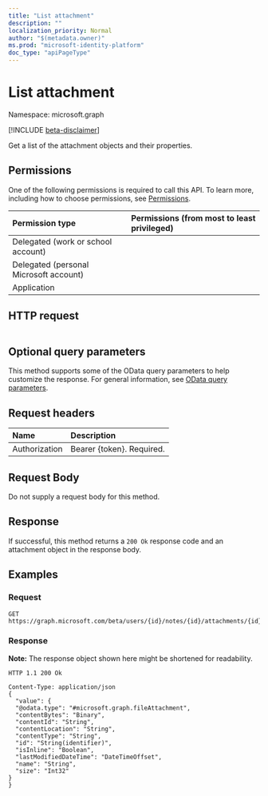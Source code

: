 ```yaml
---
title: "List attachment"
description: ""
localization_priority: Normal
author: "$(metadata.owner)"
ms.prod: "microsoft-identity-platform"
doc_type: "apiPageType"
---
```


# List attachment

Namespace: microsoft.graph

[!INCLUDE [beta-disclaimer](../../includes/beta-disclaimer.md)]

Get a list of the attachment objects and their properties.

## Permissions

One of the following permissions is required to call this API. To learn more, including how to choose permissions, see [Permissions](/graph/permissions-reference).

| Permission type                        | Permissions (from most to least privileged) |
| :------------------------------------- | :------------------------------------------ |
| Delegated (work or school account)     |                                             |
| Delegated (personal Microsoft account) |                                             |
| Application                            |                                             |

## HTTP request

<!-- {
  "blockType": "ignored"
}
-->

```http

```

## Optional query parameters

This method supports some of the OData query parameters to help customize the response. For general information, see [OData query parameters](/graph/query-parameters).

## Request headers

| Name          | Description               |
| :------------ | :------------------------ |
| Authorization | Bearer {token}. Required. |

## Request Body

<!-- Actions and Functions -->

<!-- CRUD Methods -->

Do not supply a request body for this method.

## Response

If successful, this method returns a `200 Ok` response code and an attachment object in the response body.

## Examples

### Request

<!-- {
  "blockType": "request",
  "name": "list_attachment"
}
-->

```http
GET https://graph.microsoft.com/beta/users/{id}/notes/{id}/attachments/{id}

```

### Response

**Note:** The response object shown here might be shortened for readability.

<!-- {
  "blockType": "response",
  "truncated": true,
  "@odata.type": "Microsoft.OutlookServices.attachment"
}
-->

```http
HTTP 1.1 200 Ok

Content-Type: application/json
{
  "value": {
  "@odata.type": "#microsoft.graph.fileAttachment",
  "contentBytes": "Binary",
  "contentId": "String",
  "contentLocation": "String",
  "contentType": "String",
  "id": "String(identifier)",
  "isInline": "Boolean",
  "lastModifiedDateTime": "DateTimeOffset",
  "name": "String",
  "size": "Int32"
}
}

```
